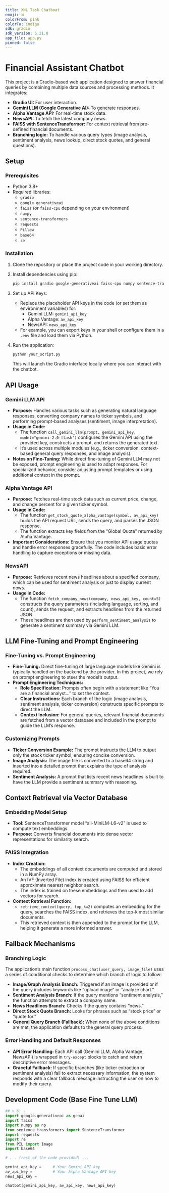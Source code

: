 ```yaml
---
title: XNL Task Chatboat
emoji: 📊
colorFrom: pink
colorTo: indigo
sdk: gradio
sdk_version: 5.21.0
app_file: app.py
pinned: false
---
```

# Financial Assistant Chatbot

This project is a Gradio-based web application designed to answer financial queries by combining multiple data sources and processing methods. It integrates:

* **Gradio UI:** For user interaction.
* **Gemini LLM (Google Generative AI):** To generate responses.
* **Alpha Vantage API:** For real-time stock data.
* **NewsAPI:** To fetch the latest company news.
* **FAISS with SentenceTransformer:** For context retrieval from pre-defined financial documents.
* **Branching logic:** To handle various query types (image analysis, sentiment analysis, news lookup, direct stock quotes, and general questions).

## Setup

### Prerequisites

* Python 3.8+
* Required libraries:
    * `gradio`
    * `google.generativeai`
    * `faiss` (or `faiss-cpu` depending on your environment)
    * `numpy`
    * `sentence-transformers`
    * `requests`
    * `Pillow`
    * `base64`
    * `re`

### Installation

1.  Clone the repository or place the project code in your working directory.
2.  Install dependencies using pip:

    ```bash
    pip install gradio google-generativeai faiss-cpu numpy sentence-transformers requests pillow
    ```

3.  Set up API Keys:
    * Replace the placeholder API keys in the code (or set them as environment variables) for:
        * Gemini LLM: `gemini_api_key`
        * Alpha Vantage: `av_api_key`
        * NewsAPI: `news_api_key`
    * For example, you can export keys in your shell or configure them in a `.env` file and load them via Python.

4.  Run the application:

    ```bash
    python your_script.py
    ```

    This will launch the Gradio interface locally where you can interact with the chatbot.

## API Usage

### Gemini LLM API

* **Purpose:** Handles various tasks such as generating natural language responses, converting company names to ticker symbols, and performing prompt-based analyses (sentiment, image interpretation).
* **Usage in Code:**
    * The function `call_gemini_llm(prompt, gemini_api_key, model="gemini-2.0-flash")` configures the Gemini API using the provided key, constructs a prompt, and returns the generated text.
    * It’s used across multiple modules (e.g., ticker conversion, context-based general query responses, and image analysis).
* **Notes on Fine-Tuning:** While direct fine-tuning of Gemini LLM may not be exposed, prompt engineering is used to adapt responses. For specialized behavior, consider adjusting prompt templates or using additional context in the prompt.

### Alpha Vantage API

* **Purpose:** Fetches real-time stock data such as current price, change, and change percent for a given ticker symbol.
* **Usage in Code:**
    * The function `get_stock_quote_alpha_vantage(symbol, av_api_key)` builds the API request URL, sends the query, and parses the JSON response.
    * The function extracts key fields from the “Global Quote” returned by Alpha Vantage.
* **Important Considerations:** Ensure that you monitor API usage quotas and handle error responses gracefully. The code includes basic error handling to capture exceptions or missing data.

### NewsAPI

* **Purpose:** Retrieves recent news headlines about a specified company, which can be used for sentiment analysis or just to display current news.
* **Usage in Code:**
    * The function `fetch_company_news(company, news_api_key, count=5)` constructs the query parameters (including language, sorting, and count), sends the request, and extracts headlines from the returned JSON.
    * These headlines are then used by `perform_sentiment_analysis` to generate a sentiment summary via Gemini LLM.

## LLM Fine-Tuning and Prompt Engineering

### Fine-Tuning vs. Prompt Engineering

* **Fine-Tuning:** Direct fine-tuning of large language models like Gemini is typically handled on the backend by the provider. In this project, we rely on prompt engineering to steer the model’s output.
* **Prompt Engineering Techniques:**
    * **Role Specification:** Prompts often begin with a statement like “You are a financial analyst…” to set the context.
    * **Clear Instructions:** Each branch of the logic (image analysis, sentiment analysis, ticker conversion) constructs specific prompts to direct the LLM.
    * **Context Inclusion:** For general queries, relevant financial documents are fetched from a vector database and included in the prompt to guide the LLM’s response.

### Customizing Prompts

* **Ticker Conversion Example:** The prompt instructs the LLM to output only the stock ticker symbol, ensuring concise conversion.
* **Image Analysis:** The image file is converted to a base64 string and inserted into a detailed prompt that explains the type of analysis required.
* **Sentiment Analysis:** A prompt that lists recent news headlines is built to have the LLM provide a sentiment summary with reasoning.

## Context Retrieval via Vector Database

### Embedding Model Setup

* **Tool:** SentenceTransformer model “all-MiniLM-L6-v2” is used to compute text embeddings.
* **Purpose:** Converts financial documents into dense vector representations for similarity search.

### FAISS Integration

* **Index Creation:**
    * The embeddings of all context documents are computed and stored in a NumPy array.
    * An IVF (Inverted File) index is created using FAISS for efficient approximate nearest neighbor search.
    * The index is trained on these embeddings and then used to add vectors for search.
* **Context Retrieval Function:**
    * `retrieve_context(query, top_k=2)` computes an embedding for the query, searches the FAISS index, and retrieves the top-k most similar documents.
    * This retrieved context is then appended to the prompt for the LLM, helping it generate a more informed answer.

## Fallback Mechanisms

### Branching Logic

The application’s main function `process_chat(user_query, image_file)` uses a series of conditional checks to determine which branch of logic to follow:

* **Image/Graph Analysis Branch:** Triggered if an image is provided or if the query includes keywords like “upload image” or “analyze chart.”
* **Sentiment Analysis Branch:** If the query mentions “sentiment analysis,” the function attempts to extract a company name.
* **News Headlines Branch:** Checks if the query contains “news.”
* **Direct Stock Quote Branch:** Looks for phrases such as “stock price” or “quote for.”
* **General Query Branch (Fallback):** When none of the above conditions are met, the application defaults to the general query process.

### Error Handling and Default Responses

* **API Error Handling:** Each API call (Gemini LLM, Alpha Vantage, NewsAPI) is wrapped in `try-except` blocks to catch and return descriptive error messages.
* **Graceful Fallback:** If specific branches (like ticker extraction or sentiment analysis) fail to extract necessary information, the system responds with a clear fallback message instructing the user on how to modify their query.

## Development Code (Base Fine Tune LLM)

```python
## v 6: -
import google.generativeai as genai
import faiss
import numpy as np
from sentence_transformers import SentenceTransformer
import requests
import re
from PIL import Image
import base64

# ... (rest of the code provided) ...

gemini_api_key =     # Your Gemini API key
av_api_key =         # Your Alpha Vantage API key
news_api_key = 

chatbot(gemini_api_key, av_api_key, news_api_key)
